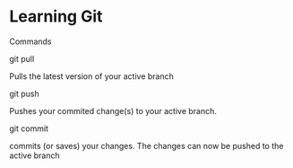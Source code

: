 # Learning Git


Commands

  git pull

Pulls the latest version of your active branch

  git push

Pushes your commited change(s) to your active branch.

  git commit

commits (or saves) your changes. The changes can now be pushed to the active branch











